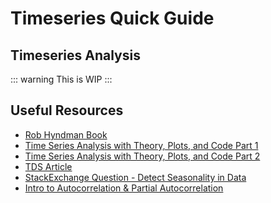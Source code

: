 # Timeseries Quick Guide

## Timeseries Analysis
::: warning
This is WIP
:::

## Useful Resources
* [Rob Hyndman Book](https://otexts.com/fpp3/)
* [Time Series Analysis with Theory, Plots, and Code Part 1](https://towardsdatascience.com/time-series-analysis-with-theory-plots-and-code-part-1-dd3ea417d8c4)
* [Time Series Analysis with Theory, Plots, and Code Part 2](https://towardsdatascience.com/time-series-analysis-with-theory-plots-and-code-part-2-c72b447da634)
* [TDS Article](https://towardsdatascience.com/an-end-to-end-project-on-time-series-analysis-and-forecasting-with-python-4835e6bf050b)
* [StackExchange Question - Detect Seasonality in Data](https://stats.stackexchange.com/questions/16117/what-method-can-be-used-to-detect-seasonality-in-data)
* [Intro to Autocorrelation & Partial Autocorrelation](https://machinelearningmastery.com/gentle-introduction-autocorrelation-partial-autocorrelation/)
